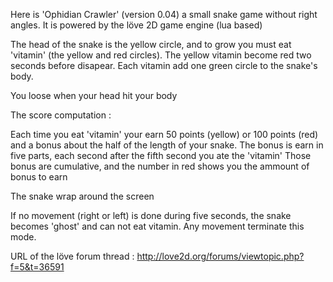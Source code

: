 Here is 'Ophidian Crawler' (version 0.04) a small snake game without right angles.
It is powered by the löve 2D game engine (lua based)

The head of the snake is the yellow circle, and to grow you must eat 'vitamin' (the yellow and red circles).
The yellow vitamin become red two seconds before disapear.
Each vitamin add one green circle to the snake's body.

You loose when your head hit your body

The score computation :

Each time you eat 'vitamin' your earn 50 points (yellow) or 100 points (red) and a bonus about the half of the length of your snake.
The bonus is earn in five parts, each second after the fifth second you ate the 'vitamin'
Those bonus are cumulative, and the number in red shows you the ammount of bonus to earn

The snake wrap around the screen

If no movement (right or left) is done during five seconds, the snake becomes 'ghost' and can not eat vitamin. Any movement terminate this mode.

URL of the löve forum thread : http://love2d.org/forums/viewtopic.php?f=5&t=36591
